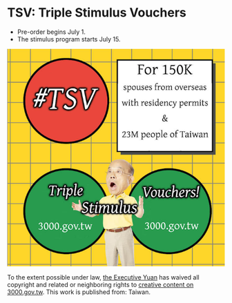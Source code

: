 # TSV: Triple Stimulus Vouchers

- Pre-order begins July 1.
- The stimulus program starts July 15.

![](tsv.jpg)

<footer>
<p xmlns:dct="http://purl.org/dc/terms/" xmlns:vcard="http://www.w3.org/2001/vcard-rdf/3.0#">
  <a rel="license"
     href="http://creativecommons.org/publicdomain/zero/1.0/">
    <img src="cc0.png" style="border-style: none; display: none" alt="CC0" width="88" height="31" />
  </a>
  To the extent possible under law,
  <a rel="dct:publisher"
     href="https://english.ey.gov.tw">
    <span property="dct:title">the Executive Yuan</span></a>
  has waived all copyright and related or neighboring rights to
  <a href="https://github.com/PDIS/3000-static"><span property="dct:title">creative content on 3000.gov.tw</span></a>.
This work is published from:
<span property="vcard:Country" datatype="dct:ISO3166"
      content="TW" about="http://3000.gov.tw">
  Taiwan</span>.
</p>
</footer>
